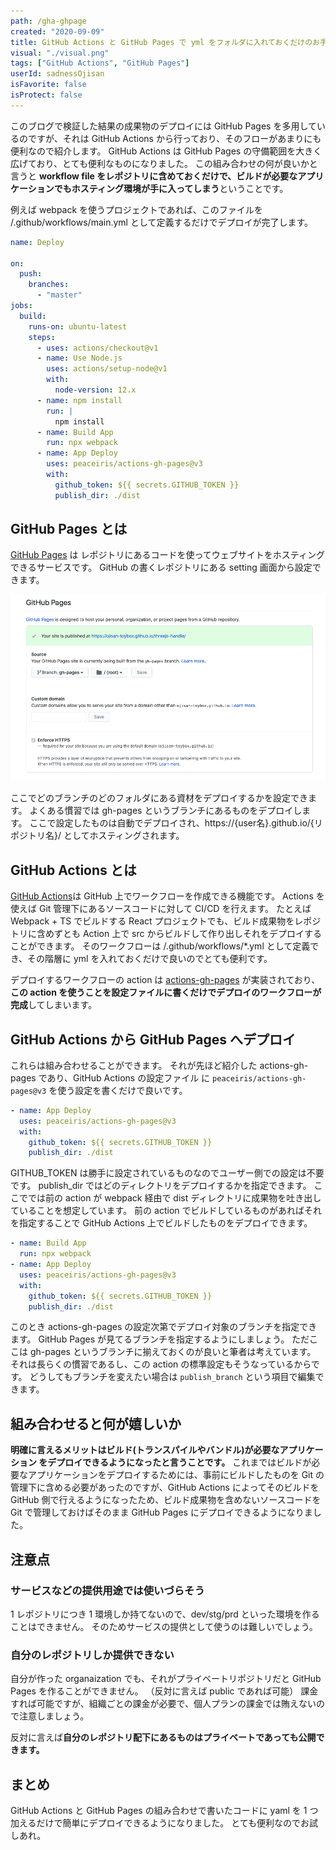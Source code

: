 ```yaml
---
path: /gha-ghpage
created: "2020-09-09"
title: GitHub Actions と GitHub Pages で yml をフォルダに入れておくだけのお手軽デプロイ
visual: "./visual.png"
tags: ["GitHub Actions", "GitHub Pages"]
userId: sadnessOjisan
isFavorite: false
isProtect: false
---
```


このブログで検証した結果の成果物のデプロイには GitHub Pages を多用しているのですが、それは GitHub Actions から行っており、そのフローがあまりにも便利なので紹介します。
GitHub Actions は GitHub Pages の守備範囲を大きく広げており、とても便利なものになりました。
この組み合わせの何が良いかと言うと **workflow file をレポジトリに含めておくだけで、ビルドが必要なアプリケーションでもホスティング環境が手に入ってしまう**ということです。

例えば webpack を使うプロジェクトであれば、このファイルを /.github/workflows/main.yml として定義するだけでデプロイが完了します。

```yml:title=/.github/workflows/main.yml
name: Deploy

on:
  push:
    branches:
      - "master"
jobs:
  build:
    runs-on: ubuntu-latest
    steps:
      - uses: actions/checkout@v1
      - name: Use Node.js
        uses: actions/setup-node@v1
        with:
          node-version: 12.x
      - name: npm install
        run: |
          npm install
      - name: Build App
        run: npx webpack
      - name: App Deploy
        uses: peaceiris/actions-gh-pages@v3
        with:
          github_token: ${{ secrets.GITHUB_TOKEN }}
          publish_dir: ./dist
```

## GitHub Pages とは

[GitHub Pages](https://docs.github.com/ja/github/working-with-github-pages/about-github-pages) は レポジトリにあるコードを使ってウェブサイトをホスティングできるサービスです。
GitHub の書くレポジトリにある setting 画面から設定できます。

![GitHub Pagesの設定](./ghpages.png)

ここでどのブランチのどのフォルダにある資材をデプロイするかを設定できます。
よくある慣習では gh-pages というブランチにあるものをデプロイします。
ここで設定したものは自動でデプロイされ、https://{user名}.github.io/{リポジトリ名}/ としてホスティングされます。

## GitHub Actions とは

[GitHub Actions](https://github.co.jp/features/actions)は GitHub 上でワークフローを作成できる機能です。
Actions を使えば Git 管理下にあるソースコードに対して CI/CD を行えます。
たとえば Webpack + TS でビルドする React プロジェクトでも、ビルド成果物をレポジトリに含めずとも Action 上で src からビルドして作り出しそれをデプロイすることができます。
そのワークフローは /.github/workflows/\*.yml として定義でき、その階層に yml を入れておくだけで良いのでとても便利です。

デプロイするワークフローの action は [actions-gh-pages](https://github.com/peaceiris/actions-gh-pages) が実装されており、**この action を使うことを設定ファイルに書くだけでデプロイのワークフローが完成**してしまいます。

## GitHub Actions から GitHub Pages へデプロイ

これらは組み合わせることができます。
それが先ほど紹介した actions-gh-pages であり、GitHub Actions の設定ファイル に `peaceiris/actions-gh-pages@v3` を使う設定を書くだけで良いです。

```yml
- name: App Deploy
  uses: peaceiris/actions-gh-pages@v3
  with:
    github_token: ${{ secrets.GITHUB_TOKEN }}
    publish_dir: ./dist
```

GITHUB_TOKEN は勝手に設定されているものなのでユーザー側での設定は不要です。
publish_dir ではどのディレクトリをデプロイするかを指定できます。
ここででは前の action が webpack 経由で dist ディレクトリに成果物を吐き出していることを想定しています。
前の action でビルドしているものがあればそれを指定することで GitHub Actions 上でビルドしたものをデプロイできます。

```yml
- name: Build App
  run: npx webpack
- name: App Deploy
  uses: peaceiris/actions-gh-pages@v3
  with:
    github_token: ${{ secrets.GITHUB_TOKEN }}
    publish_dir: ./dist
```

このとき actions-gh-pages の設定次第でデプロイ対象のブランチを指定できます。
GitHub Pages が見てるブランチを指定するようにしましょう。
ただここは gh-pages というブランチに揃えておくのが良いと筆者は考えています。
それは長らくの慣習であるし、この action の標準設定もそうなっているからです。
どうしてもブランチを変えたい場合は `publish_branch` という項目で編集できます。

## 組み合わせると何が嬉しいか

**明確に言えるメリットはビルド(トランスパイルやバンドル)が必要なアプリケーション をデプロイできるようになったと言うことです。**
これまではビルドが必要なアプリケーションをデプロイするためには、事前にビルドしたものを Git の管理下に含める必要があったのですが、GitHub Actions によってそのビルドを GitHub 側で行えるようになったため、ビルド成果物を含めないソースコードを Git で管理しておけばそのまま GitHub Pages にデプロイできるようになりました。

## 注意点

### サービスなどの提供用途では使いづらそう

1 レポジトリにつき 1 環境しか持てないので、dev/stg/prd といった環境を作ることはできません。
そのためサービスの提供として使うのは難しいでしょう。

### 自分のレポジトリしか提供できない

自分が作った organaization でも、それがプライベートリポジトリだと GitHub Pages を作ることができません。
（反対に言えば public であれば可能）
課金すれば可能ですが、組織ごとの課金が必要で、個人プランの課金では賄えないので注意しましょう。

反対に言えば**自分のレポジトリ配下にあるものはプライベートであっても公開できます。**

## まとめ

GitHub Actions と GitHub Pages の組み合わせで書いたコードに yaml を 1 つ加えるだけで簡単にデプロイできるようになりました。
とても便利なのでお試しあれ。
